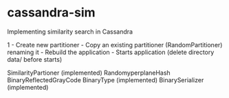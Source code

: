 # cassandra-sim
Implementing similarity search in Cassandra

1 - Create new partitioner
    - Copy an existing partitioner (RandomPartitioner) renaming it
    - Rebuild the application
    - Starts application (delete directory data/ before starts)

SimilarityPartioner (implemented)
  RandomyperplaneHash
  BinaryReflectedGrayCode
  BinaryType (implemented)
    BinarySerializer (implemented)
